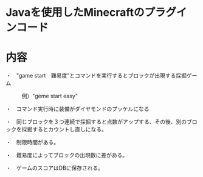 # Javaを使用したMinecraftのプラグインコード

# 内容
・　"game start　難易度"とコマンドを実行するとブロックが出現する採掘ゲーム　　

　　　例）"geme start easy"

・　コマンド実行時に装備がダイヤモンドのプッケルになる

・　同じブロックを３つ連続で採掘すると点数がアップする、その後、別のブロックを採掘するとカウントし直しになる。

・　制限時間がある。

・　難易度によってブロックの出現数に差がある。

・　ゲームのスコアはDBに保存される。


